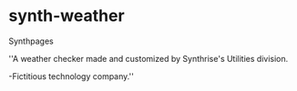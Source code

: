 # synth-weather
Synthpages

''A weather checker made and customized by Synthrise's Utilities division.

-Fictitious technology company.''

